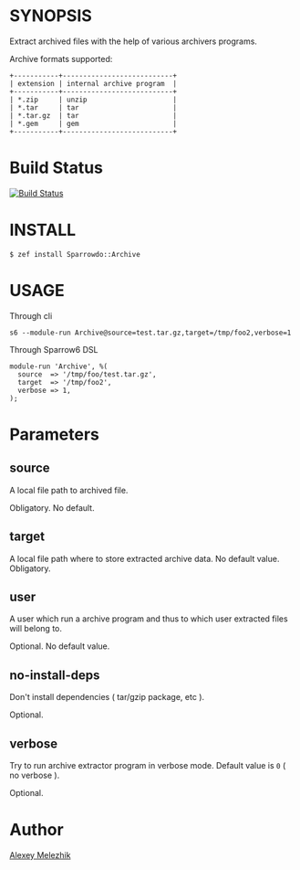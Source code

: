 # SYNOPSIS

Extract archived files with the help of various archivers programs.

Archive formats supported:

    +-----------+---------------------------+
    | extension | internal archive program  |
    +-----------+---------------------------+
    | *.zip     | unzip                     |
    | *.tar     | tar                       |
    | *.tar.gz  | tar                       |
    | *.gem     | gem                       |
    +-----------+---------------------------+

# Build Status

[![Build Status](https://travis-ci.org/melezhik/sparrowdo-archive.svg?branch=master)](https://travis-ci.org/melezhik/sparrowdo-archive)

# INSTALL

    $ zef install Sparrowdo::Archive

# USAGE

Through cli

    s6 --module-run Archive@source=test.tar.gz,target=/tmp/foo2,verbose=1

Through Sparrow6 DSL


    module-run 'Archive', %(
      source  => '/tmp/foo/test.tar.gz',
      target  => '/tmp/foo2',
      verbose => 1,
    );
    

# Parameters

## source

A local file path to archived file. 

Obligatory. No default.

## target

A local file path where to store extracted archive data. No default value. Obligatory.
  
## user

A user which run a archive program and thus to which user extracted files will belong to. 

Optional. No default value.

## no-install-deps

Don't install dependencies ( tar/gzip package, etc ).

Optional.

## verbose

Try to run archive extractor program in verbose mode. Default value is `0` ( no verbose ). 

Optional.

# Author

[Alexey Melezhik](melezhik@gmail.com)
